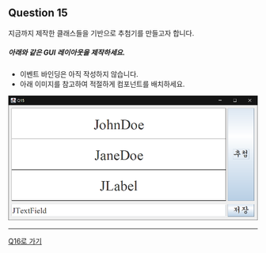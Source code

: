 ## Question 15

지금까지 제작한 클래스들을 기반으로 추첨기를 만들고자 합니다.

##### 아래와 같은 GUI 레이아웃을 제작하세요.
- 이벤트 바인딩은 아직 작성하지 않습니다.
- 아래 이미지를 참고하여 적절하게 컴포넌트를 배치하세요.

![Example](../images/Q15Example.png)


* * *

[Q16로 가기](Q16.md)